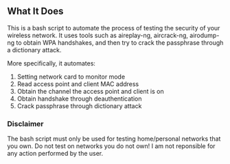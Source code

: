 ## What It Does ##

This is a bash script to automate the process of testing the security of your wireless network. It uses tools such as aireplay-ng, aircrack-ng, airodump-ng to obtain WPA handshakes, and then try to crack the passphrase through a dictionary attack. 

More specifically, it automates:
1. Setting network card to monitor mode
2. Read access point and client MAC address
3. Obtain the channel the access point and client is on
4. Obtain handshake through deauthentication
5. Crack passphrase through dictionary attack

### Disclaimer ###
The bash script must only be used for
testing home/personal networks that you own. Do
not test on networks you do not own!
I am not reponsible for any action performed by
the user.
